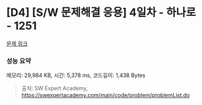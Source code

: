 # [D4] [S/W 문제해결 응용] 4일차 - 하나로 - 1251 

[문제 링크](https://swexpertacademy.com/main/code/problem/problemDetail.do?contestProbId=AV15StKqAQkCFAYD) 

### 성능 요약

메모리: 29,984 KB, 시간: 5,378 ms, 코드길이: 1,438 Bytes



> 출처: SW Expert Academy, https://swexpertacademy.com/main/code/problem/problemList.do
